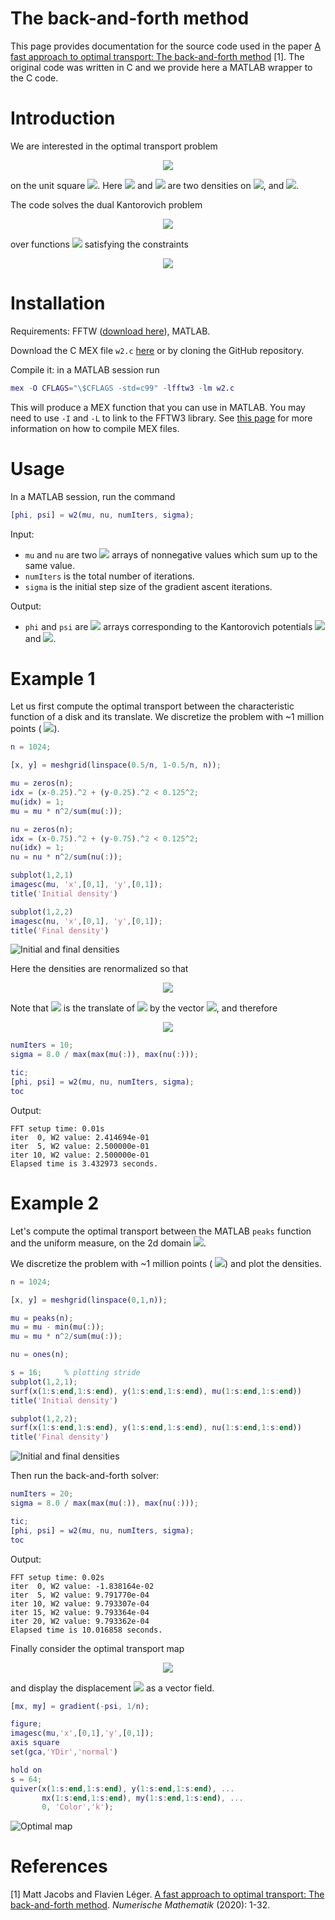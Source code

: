 

# The back-and-forth method

This page provides documentation for the source code used in the paper [A fast approach to optimal transport: The back-and-forth method](https://arxiv.org/pdf/1905.12154.pdf) [1]. The original code was written in C and we provide here a MATLAB wrapper to the C code.



# Introduction


We are interested in the optimal transport problem


<!-- $$
\displaystyle \frac 1 2 W_{\!2}^2(\mu,\!\nu)=\min_{T_{\#}\mu=\nu} \int_{\Omega} \frac 1 2 \lVert T(x)-x\rVert^2 \,\mu(x)dx,
$$ --> 

<div align="center"><img src="https://render.githubusercontent.com/render/math?math=%5Cdisplaystyle%20%5Cfrac%201%202%20W_%7B%5C!2%7D%5E2(%5Cmu%2C%5C!%5Cnu)%3D%5Cmin_%7BT_%7B%5C%23%7D%5Cmu%3D%5Cnu%7D%20%5Cint_%7B%5COmega%7D%20%5Cfrac%201%202%20%5ClVert%20T(x)-x%5CrVert%5E2%20%5C%2C%5Cmu(x)dx%2C"></div>


on the unit square <!-- $\Omega=[0,1]^2$ --> <img src="https://render.githubusercontent.com/render/math?math=%5COmega%3D%5B0%2C1%5D%5E2">. Here <!-- $\mu$ --> <img src="https://render.githubusercontent.com/render/math?math=%5Cmu"> and <!-- $\nu$ --> <img src="https://render.githubusercontent.com/render/math?math=%5Cnu"> are two densities on <!-- $\Omega$ --> <img src="https://render.githubusercontent.com/render/math?math=%5COmega">, and  <!-- $\lVert x-y\rVert^2=(x_1-y_1)^2+(x_2-y_2)^2$ --> <img src="https://render.githubusercontent.com/render/math?math=%5ClVert%20x-y%5CrVert%5E2%3D(x_1-y_1)%5E2%2B(x_2-y_2)%5E2">. 


The code solves the dual Kantorovich problem
<!-- $$
\max_{\phi,\psi} \int_{\Omega} \phi(y)\,\nu(y)dy + \int_{\Omega} \psi(x)\,\mu(x)dx,
$$ --> 

<div align="center"><img src="https://render.githubusercontent.com/render/math?math=%5Cdisplaystyle%20%5Cmax_%7B%5Cphi%2C%5Cpsi%7D%20%5Cint_%7B%5COmega%7D%20%5Cphi(y)%5C%2C%5Cnu(y)dy%20%2B%20%5Cint_%7B%5COmega%7D%20%5Cpsi(x)%5C%2C%5Cmu(x)dx%2C"></div>

over functions <!-- $\phi,\psi\colon\Omega\to\mathbb{R}$ --> <img src="https://render.githubusercontent.com/render/math?math=%5Cphi%2C%5Cpsi%5Ccolon%5COmega%5Cto%5Cmathbb%7BR%7D"> satisfying the constraints


<!-- $$
\displaystyle \phi(y)+\psi(x)\le \frac 1 2 \lVert x-y\rVert^2
$$ --> 

<div align="center"><img src="https://render.githubusercontent.com/render/math?math=%5Cdisplaystyle%20%5Cphi(y)%2B%5Cpsi(x)%5Cle%20%5Cfrac%201%202%20%5ClVert%20x-y%5CrVert%5E2."></div>

# Installation


Requirements: FFTW ([download here](http://www.fftw.org/)), MATLAB.

Download the C MEX file `w2.c` [here](lalala) or by cloning the GitHub repository.

Compile it: in a MATLAB session run
```matlab
mex -O CFLAGS="\$CFLAGS -std=c99" -lfftw3 -lm w2.c 
```
This will produce a MEX function that you can use in MATLAB. You may need to use `-I` and `-L` to link to the FFTW3 library. See [this page](https://www.mathworks.com/help/matlab/matlab_external/build-an-executable-mex-file.html) for more information on how to compile MEX files. 



# Usage

In a MATLAB session, run the command
```matlab
[phi, psi] = w2(mu, nu, numIters, sigma);
```

Input:

* `mu` and `nu` are two <!-- $N\times M$ --> <img src="https://render.githubusercontent.com/render/math?math=N%5Ctimes%20M"> arrays of nonnegative values which sum up to the same value.
* `numIters` is the total number of iterations.
* `sigma` is the initial step size of the gradient ascent iterations.

Output:

* `phi` and `psi` are <!-- $N\times M$ --> <img src="https://render.githubusercontent.com/render/math?math=N%5Ctimes%20M"> arrays corresponding to the Kantorovich potentials <!-- $\phi$ --> <img src="https://render.githubusercontent.com/render/math?math=%5Cphi"> and <!-- $\psi$ --> <img src="https://render.githubusercontent.com/render/math?math=%5Cpsi">. 



Example 1
=========
Let us first compute the optimal transport between the characteristic function of a disk and its translate. We discretize the problem with ~1 million points (<!-- $1024\times 1024$ --> <img src="https://render.githubusercontent.com/render/math?math=1024%5Ctimes%201024">).

```matlab
n = 1024;

[x, y] = meshgrid(linspace(0.5/n, 1-0.5/n, n));

mu = zeros(n);
idx = (x-0.25).^2 + (y-0.25).^2 < 0.125^2;
mu(idx) = 1;
mu = mu * n^2/sum(mu(:));

nu = zeros(n);
idx = (x-0.75).^2 + (y-0.75).^2 < 0.125^2;
nu(idx) = 1;
nu = nu * n^2/sum(nu(:));

subplot(1,2,1)
imagesc(mu, 'x',[0,1], 'y',[0,1]);
title('Initial density')

subplot(1,2,2)
imagesc(nu, 'x',[0,1], 'y',[0,1]);
title('Final density')    
```


![Initial and final densities](doc/densities1.png)
	

Here the densities are renormalized so that 
<!-- $$
\displaystyle \int_\Omega\mu(x)dx=\int_\Omega\nu(x)dx=1.
$$ --> 

<div align="center"><img src="https://render.githubusercontent.com/render/math?math=%5Cdisplaystyle%20%5Cint_%5COmega%5Cmu(x)dx%3D%5Cint_%5COmega%5Cnu(x)dx%3D1."></div> 

Note that <!-- $\nu$ --> <img src="https://render.githubusercontent.com/render/math?math=%5Cnu">  is the translate of <!-- $\mu$ --> <img src="https://render.githubusercontent.com/render/math?math=%5Cmu"> by the vector <!-- $(1/2, 1/2)$ --> <img src="https://render.githubusercontent.com/render/math?math=(1%2F2%2C%201%2F2)">, and therefore 

<!-- $$
\displaystyle\frac 1 2 W_{\!2}^2(\mu,\!\nu)=\frac 1 4.
$$ --> 

<div align="center"><img src="https://render.githubusercontent.com/render/math?math=%5Cdisplaystyle%5Cfrac%201%202%20W_%7B%5C!2%7D%5E2(%5Cmu%2C%5C!%5Cnu)%3D%5Cfrac%201%204."></div>

```matlab
numIters = 10;
sigma = 8.0 / max(max(mu(:)), max(nu(:)));

tic;
[phi, psi] = w2(mu, nu, numIters, sigma);
toc
```

Output:

	FFT setup time: 0.01s
	iter  0, W2 value: 2.414694e-01
	iter  5, W2 value: 2.500000e-01
	iter 10, W2 value: 2.500000e-01
	Elapsed time is 3.432973 seconds.


# Example 2

Let's compute the optimal transport between the MATLAB `peaks` function and the uniform measure, on the 2d domain <!-- $[0,1]^2$ --> <img src="https://render.githubusercontent.com/render/math?math=%5B0%2C1%5D%5E2">.

We discretize the problem with ~1 million points (<!-- $1024\times 1024$ --> <img src="https://render.githubusercontent.com/render/math?math=1024%5Ctimes%201024">) and plot the densities.

```matlab
n = 1024;

[x, y] = meshgrid(linspace(0,1,n));

mu = peaks(n);
mu = mu - min(mu(:));
mu = mu * n^2/sum(mu(:));

nu = ones(n);

s = 16;     % plotting stride
subplot(1,2,1);
surf(x(1:s:end,1:s:end), y(1:s:end,1:s:end), mu(1:s:end,1:s:end))
title('Initial density')

subplot(1,2,2);
surf(x(1:s:end,1:s:end), y(1:s:end,1:s:end), nu(1:s:end,1:s:end))
title('Final density')
```
	
![Initial and final densities](doc/matlab_densities.png)

Then run the back-and-forth solver:

```matlab
numIters = 20;
sigma = 8.0 / max(max(mu(:)), max(nu(:)));

tic;
[phi, psi] = w2(mu, nu, numIters, sigma);
toc
```
Output:

	FFT setup time: 0.02s
	iter  0, W2 value: -1.838164e-02
	iter  5, W2 value: 9.791770e-04
	iter 10, W2 value: 9.793307e-04
	iter 15, W2 value: 9.793364e-04
	iter 20, W2 value: 9.793362e-04
	Elapsed time is 10.016858 seconds.

Finally consider the optimal transport map 

<!-- $$
T(x)=x-\nabla\psi(x)
$$ --> 

<div align="center"><img src="https://render.githubusercontent.com/render/math?math=T(x)%3Dx-%5Cnabla%5Cpsi(x)"></div>

and display the displacement <!-- $m=-\nabla\psi$ --> <img src="https://render.githubusercontent.com/render/math?math=m%3D-%5Cnabla%5Cpsi"> as a vector field.

```matlab
[mx, my] = gradient(-psi, 1/n);

figure;
imagesc(mu,'x',[0,1],'y',[0,1]);
axis square
set(gca,'YDir','normal')

hold on
s = 64;
quiver(x(1:s:end,1:s:end), y(1:s:end,1:s:end), ...
       mx(1:s:end,1:s:end), my(1:s:end,1:s:end), ...
       0, 'Color','k');
```



![Optimal map](doc/matlab_quiver.png)





# References


[1] Matt Jacobs and Flavien Léger. [A fast approach to optimal transport: The back-and-forth method](https://arxiv.org/pdf/1905.12154.pdf). *Numerische Mathematik* (2020): 1-32.




